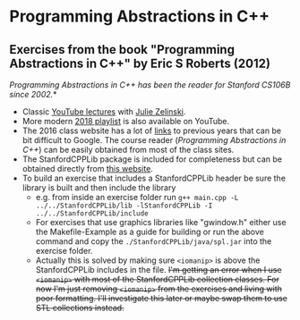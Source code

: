 # Programming Abstractions in C++

## Exercises from the book "Programming Abstractions in C++" by Eric S Roberts (2012)

**Programming Abstractions in C++* has been the reader for Stanford CS106B since 2002.**

- Classic [YouTube lectures](https://www.youtube.com/playlist?list=PLFE6E58F856038C69) with [Julie Zelinski](https://github.com/zelenski).
- More modern [2018 playlist](https://www.youtube.com/playlist?list=PLoCMsyE1cvdWiqgyzwAz_uGLSHsuYZlMX) is also available on YouTube.
- The 2016 class website has a lot of [links](https://web.stanford.edu/class/archive/cs/cs106b/cs106b.1168/links.shtml) to previous years that can be bit difficult to Google. The course reader (*Programming Abstractions in C++*) can be easily obtained from most of the class sites.
- The StanfordCPPLib package is included for completeness but can be obtained directly from [this website](https://cs.stanford.edu/people/eroberts/StanfordCPPLib/).
- To build an exercise that includes a StanfordCPPLib header be sure the library is built and then include the library 
  - e.g. from inside an exercise folder run `g++ main.cpp -L ../../StanfordCPPLib/lib -lStanfordCPPLib -I ../../StanfordCPPLib/include`
  - For exercises that use graphics libraries like "gwindow.h" either use the Makefile-Example as a guide for building or run the above command and copy the `./StanfordCPPLib/java/spl.jar` into the exercise folder.
  - Actually this is solved by making sure `<iomanip>` is above the StanfordCPPLib includes in the file. ~~I'm getting an error when I use `<iomanip>` with most of the StanfordCPPLib collection classes. For now I'm just removing `<iomanip>` from the exercises and living with poor formatting. I'll investigate this later or maybe swap them to use STL collections instead.~~
